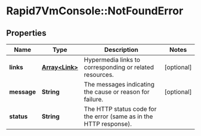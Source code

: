 # Rapid7VmConsole::NotFoundError

## Properties
Name | Type | Description | Notes
------------ | ------------- | ------------- | -------------
**links** | [**Array&lt;Link&gt;**](Link.md) | Hypermedia links to corresponding or related resources. | [optional] 
**message** | **String** | The messages indicating the cause or reason for failure. | [optional] 
**status** | **String** | The HTTP status code for the error (same as in the HTTP response). | 


